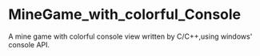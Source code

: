 # MineGame_with_colorful_Console
A mine game with colorful console view written by C/C++,using windows' console API.
